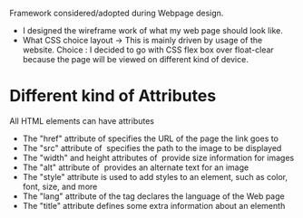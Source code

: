 Framework considered/adopted during Webpage design.

 -  I designed the wireframe work of what my web page should look like.
 -  What CSS choice layout -> This is mainly driven by usage of the website.
       Choice : I decided to go with CSS flex box over float-clear because the page will be viewed on different kind of device.



Different kind of Attributes
=============================
All HTML elements can have attributes
 - The "href" attribute of <a> specifies the URL of the page the link goes to
 - The "src" attribute of <img> specifies the path to the image to be displayed
 - The "width" and height attributes of <img> provide size information for images
 - The "alt" attribute of <img> provides an alternate text for an image
 - The "style" attribute is used to add styles to an element, such as color, font, size, and more
 - The "lang" attribute of the <html> tag declares the language of the Web page
 - The "title" attribute defines some extra information about an elementh